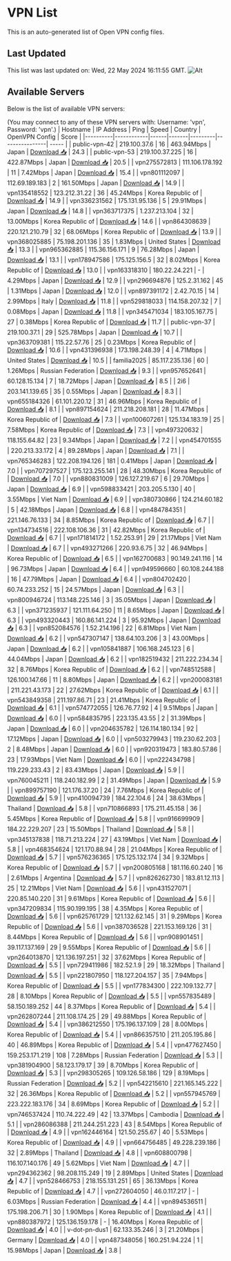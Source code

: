 # VPN List

This is an auto-generated list of Open VPN config files.

## Last Updated

This list was last updated on: Wed, 22 May 2024 16:11:55 GMT.
![Alt](https://repobeats.axiom.co/api/embed/186b98318ef1479477931607c1ad7d823f12451f.svg "Repobeats analytics image")

## Available Servers

Below is the list of available VPN servers:

(You may connect to any of these VPN servers with: Username: 'vpn', Password: 'vpn'.)
| Hostname | IP Address | Ping | Speed | Country | OpenVPN Config | Score |
|----------|------------|------|-------|---------|----------------| ----- |
| public-vpn-42 | 219.100.37.6 | 16 | 463.94Mbps | Japan | [Download 📥](./configs/server_0_JP.ovpn) | 24.3 |
| public-vpn-53 | 219.100.37.225 | 16 | 422.87Mbps | Japan | [Download 📥](./configs/server_1_JP.ovpn) | 20.5 |
| vpn275572813 | 111.106.178.192 | 11 | 7.42Mbps | Japan | [Download 📥](./configs/server_2_JP.ovpn) | 15.4 |
| vpn801112097 | 112.69.189.183 | 2 | 161.50Mbps | Japan | [Download 📥](./configs/server_3_JP.ovpn) | 14.9 |
| vpn135418552 | 123.212.31.22 | 36 | 45.24Mbps | Korea Republic of | [Download 📥](./configs/server_4_KR.ovpn) | 14.9 |
| vpn336231562 | 175.131.95.136 | 5 | 29.91Mbps | Japan | [Download 📥](./configs/server_5_JP.ovpn) | 14.8 |
| vpn363717375 | 1.237.213.104 | 32 | 13.00Mbps | Korea Republic of | [Download 📥](./configs/server_6_KR.ovpn) | 14.6 |
| vpn864308639 | 220.121.210.79 | 32 | 68.06Mbps | Korea Republic of | [Download 📥](./configs/server_7_KR.ovpn) | 13.9 |
| vpn368025885 | 75.198.201.136 | 35 | 1.83Mbps | United States | [Download 📥](./configs/server_8_US.ovpn) | 13.3 |
| vpn965362885 | 115.36.156.171 | 9 | 76.28Mbps | Japan | [Download 📥](./configs/server_9_JP.ovpn) | 13.1 |
| vpn178947586 | 175.125.156.5 | 32 | 8.02Mbps | Korea Republic of | [Download 📥](./configs/server_10_KR.ovpn) | 13.0 |
| vpn163318310 | 180.22.24.221 | - | 4.29Mbps | Japan | [Download 📥](./configs/server_11_JP.ovpn) | 12.9 |
| vpn296694876 | 125.2.31.162 | 45 | 1.31Mbps | Japan | [Download 📥](./configs/server_12_JP.ovpn) | 12.0 |
| vpn897391172 | 2.42.70.15 | 14 | 2.99Mbps | Italy | [Download 📥](./configs/server_13_IT.ovpn) | 11.8 |
| vpn529818033 | 114.158.207.32 | 7 | 0.08Mbps | Japan | [Download 📥](./configs/server_14_JP.ovpn) | 11.8 |
| vpn345471034 | 183.105.167.75 | 27 | 0.38Mbps | Korea Republic of | [Download 📥](./configs/server_15_KR.ovpn) | 11.7 |
| public-vpn-37 | 219.100.37.1 | 29 | 525.78Mbps | Japan | [Download 📥](./configs/server_16_JP.ovpn) | 10.7 |
| vpn363709381 | 115.22.57.76 | 25 | 0.23Mbps | Korea Republic of | [Download 📥](./configs/server_17_KR.ovpn) | 10.6 |
| vpn431396938 | 173.198.248.39 | 4 | 4.71Mbps | United States | [Download 📥](./configs/server_18_US.ovpn) | 10.5 |
| familia2025 | 85.117.235.136 | 60 | 1.26Mbps | Russian Federation | [Download 📥](./configs/server_19_RU.ovpn) | 9.3 |
| vpn957652641 | 60.128.15.134 | 7 | 18.72Mbps | Japan | [Download 📥](./configs/server_20_JP.ovpn) | 8.5 |
| 2i6 | 203.141.139.65 | 35 | 0.55Mbps | Japan | [Download 📥](./configs/server_21_JP.ovpn) | 8.3 |
| vpn655184326 | 61.101.220.12 | 31 | 46.96Mbps | Korea Republic of | [Download 📥](./configs/server_22_KR.ovpn) | 8.1 |
| vpn897154624 | 211.218.208.181 | 28 | 11.47Mbps | Korea Republic of | [Download 📥](./configs/server_23_KR.ovpn) | 7.3 |
| vpn100607261 | 125.134.183.19 | 25 | 7.58Mbps | Korea Republic of | [Download 📥](./configs/server_24_KR.ovpn) | 7.3 |
| vpn497320632 | 118.155.64.82 | 23 | 9.34Mbps | Japan | [Download 📥](./configs/server_25_JP.ovpn) | 7.2 |
| vpn454701555 | 220.213.33.172 | 4 | 89.28Mbps | Japan | [Download 📥](./configs/server_26_JP.ovpn) | 7.1 |
| vpn765346283 | 122.208.194.126 | 181 | 0.41Mbps | Japan | [Download 📥](./configs/server_27_JP.ovpn) | 7.0 |
| vpn707297527 | 175.123.255.141 | 28 | 48.30Mbps | Korea Republic of | [Download 📥](./configs/server_28_KR.ovpn) | 7.0 |
| vpn880831009 | 126.127.219.67 | 6 | 29.70Mbps | Japan | [Download 📥](./configs/server_29_JP.ovpn) | 6.9 |
| vpn598833421 | 203.205.5.130 | 40 | 3.55Mbps | Viet Nam | [Download 📥](./configs/server_30_VN.ovpn) | 6.9 |
| vpn380730866 | 124.214.60.182 | 5 | 42.18Mbps | Japan | [Download 📥](./configs/server_31_JP.ovpn) | 6.8 |
| vpn484784351 | 221.146.76.133 | 34 | 8.85Mbps | Korea Republic of | [Download 📥](./configs/server_32_KR.ovpn) | 6.7 |
| vpn134734516 | 222.108.106.36 | 31 | 42.82Mbps | Korea Republic of | [Download 📥](./configs/server_33_KR.ovpn) | 6.7 |
| vpn171814172 | 1.52.253.91 | 29 | 21.17Mbps | Viet Nam | [Download 📥](./configs/server_34_VN.ovpn) | 6.7 |
| vpn493271266 | 220.93.6.75 | 32 | 46.94Mbps | Korea Republic of | [Download 📥](./configs/server_35_KR.ovpn) | 6.5 |
| vpn162700683 | 90.149.241.116 | 14 | 96.73Mbps | Japan | [Download 📥](./configs/server_36_JP.ovpn) | 6.4 |
| vpn949596660 | 60.108.244.188 | 16 | 47.79Mbps | Japan | [Download 📥](./configs/server_37_JP.ovpn) | 6.4 |
| vpn804702420 | 60.74.233.252 | 15 | 24.57Mbps | Japan | [Download 📥](./configs/server_38_JP.ovpn) | 6.3 |
| vpn800946724 | 113.148.225.146 | 3 | 35.05Mbps | Japan | [Download 📥](./configs/server_39_JP.ovpn) | 6.3 |
| vpn371235937 | 121.111.64.250 | 11 | 8.65Mbps | Japan | [Download 📥](./configs/server_40_JP.ovpn) | 6.3 |
| vpn493320443 | 160.86.141.224 | 3 | 95.92Mbps | Japan | [Download 📥](./configs/server_41_JP.ovpn) | 6.3 |
| vpn852084576 | 1.52.214.196 | 22 | 6.81Mbps | Viet Nam | [Download 📥](./configs/server_42_VN.ovpn) | 6.2 |
| vpn547307147 | 138.64.103.206 | 3 | 43.00Mbps | Japan | [Download 📥](./configs/server_43_JP.ovpn) | 6.2 |
| vpn105841887 | 106.168.245.123 | 6 | 44.04Mbps | Japan | [Download 📥](./configs/server_44_JP.ovpn) | 6.2 |
| vpn182519432 | 211.222.234.34 | 32 | 8.76Mbps | Korea Republic of | [Download 📥](./configs/server_45_KR.ovpn) | 6.2 |
| vpn748512588 | 126.100.147.66 | 11 | 8.80Mbps | Japan | [Download 📥](./configs/server_46_JP.ovpn) | 6.2 |
| vpn200083181 | 211.221.43.173 | 22 | 27.62Mbps | Korea Republic of | [Download 📥](./configs/server_47_KR.ovpn) | 6.1 |
| vpn543849358 | 211.197.86.71 | 23 | 21.41Mbps | Korea Republic of | [Download 📥](./configs/server_48_KR.ovpn) | 6.1 |
| vpn574772055 | 126.76.77.92 | 4 | 9.51Mbps | Japan | [Download 📥](./configs/server_49_JP.ovpn) | 6.0 |
| vpn584835795 | 223.135.43.55 | 2 | 31.39Mbps | Japan | [Download 📥](./configs/server_50_JP.ovpn) | 6.0 |
| vpn204635782 | 126.114.180.134 | 92 | 17.12Mbps | Japan | [Download 📥](./configs/server_51_JP.ovpn) | 6.0 |
| vpn503279943 | 119.230.62.203 | 2 | 8.48Mbps | Japan | [Download 📥](./configs/server_52_JP.ovpn) | 6.0 |
| vpn920319473 | 183.80.57.86 | 23 | 17.93Mbps | Viet Nam | [Download 📥](./configs/server_53_VN.ovpn) | 6.0 |
| vpn222434798 | 119.229.233.43 | 2 | 83.43Mbps | Japan | [Download 📥](./configs/server_54_JP.ovpn) | 5.9 |
| vpn760045211 | 118.240.182.99 | 2 | 31.49Mbps | Japan | [Download 📥](./configs/server_55_JP.ovpn) | 5.9 |
| vpn899757190 | 121.176.37.20 | 24 | 7.76Mbps | Korea Republic of | [Download 📥](./configs/server_56_KR.ovpn) | 5.9 |
| vpn410094739 | 184.22.104.6 | 24 | 38.63Mbps | Thailand | [Download 📥](./configs/server_57_TH.ovpn) | 5.8 |
| vpn710866893 | 175.211.45.158 | 36 | 5.45Mbps | Korea Republic of | [Download 📥](./configs/server_58_KR.ovpn) | 5.8 |
| vpn916699909 | 184.22.229.207 | 23 | 15.50Mbps | Thailand | [Download 📥](./configs/server_59_TH.ovpn) | 5.8 |
| vpn345137838 | 118.71.213.224 | 27 | 43.19Mbps | Viet Nam | [Download 📥](./configs/server_60_VN.ovpn) | 5.8 |
| vpn468354624 | 121.170.88.94 | 28 | 21.04Mbps | Korea Republic of | [Download 📥](./configs/server_61_KR.ovpn) | 5.7 |
| vpn576236365 | 175.125.132.174 | 34 | 9.32Mbps | Korea Republic of | [Download 📥](./configs/server_62_KR.ovpn) | 5.7 |
| vpn200805168 | 181.116.60.240 | 16 | 2.61Mbps | Argentina | [Download 📥](./configs/server_63_AR.ovpn) | 5.7 |
| vpn826262730 | 183.81.12.113 | 25 | 12.21Mbps | Viet Nam | [Download 📥](./configs/server_64_VN.ovpn) | 5.6 |
| vpn431527071 | 220.85.140.220 | 31 | 9.61Mbps | Korea Republic of | [Download 📥](./configs/server_65_KR.ovpn) | 5.6 |
| vpn347209834 | 115.90.199.195 | 38 | 4.35Mbps | Korea Republic of | [Download 📥](./configs/server_66_KR.ovpn) | 5.6 |
| vpn625761729 | 121.132.62.145 | 31 | 9.29Mbps | Korea Republic of | [Download 📥](./configs/server_67_KR.ovpn) | 5.6 |
| vpn387036528 | 221.153.169.126 | 31 | 8.44Mbps | Korea Republic of | [Download 📥](./configs/server_68_KR.ovpn) | 5.6 |
| vpn908901451 | 39.117.137.169 | 29 | 9.55Mbps | Korea Republic of | [Download 📥](./configs/server_69_KR.ovpn) | 5.6 |
| vpn264013870 | 121.136.197.251 | 32 | 37.62Mbps | Korea Republic of | [Download 📥](./configs/server_70_KR.ovpn) | 5.5 |
| vpn729411986 | 182.52.1.9 | 29 | 18.32Mbps | Thailand | [Download 📥](./configs/server_71_TH.ovpn) | 5.5 |
| vpn221807950 | 118.127.204.157 | 35 | 7.94Mbps | Korea Republic of | [Download 📥](./configs/server_72_KR.ovpn) | 5.5 |
| vpn177834300 | 222.109.132.77 | 28 | 8.10Mbps | Korea Republic of | [Download 📥](./configs/server_73_KR.ovpn) | 5.5 |
| vpn557835489 | 58.150.189.252 | 44 | 8.37Mbps | Korea Republic of | [Download 📥](./configs/server_74_KR.ovpn) | 5.4 |
| vpn262807244 | 211.108.174.25 | 29 | 49.88Mbps | Korea Republic of | [Download 📥](./configs/server_75_KR.ovpn) | 5.4 |
| vpn386212550 | 175.196.137.109 | 28 | 8.00Mbps | Korea Republic of | [Download 📥](./configs/server_76_KR.ovpn) | 5.4 |
| vpn866357510 | 211.205.195.86 | 40 | 46.89Mbps | Korea Republic of | [Download 📥](./configs/server_77_KR.ovpn) | 5.4 |
| vpn477627450 | 159.253.171.219 | 108 | 7.28Mbps | Russian Federation | [Download 📥](./configs/server_78_RU.ovpn) | 5.3 |
| vpn381904900 | 58.123.179.17 | 39 | 8.70Mbps | Korea Republic of | [Download 📥](./configs/server_79_KR.ovpn) | 5.3 |
| vpn298305265 | 109.126.58.186 | 129 | 8.19Mbps | Russian Federation | [Download 📥](./configs/server_80_RU.ovpn) | 5.2 |
| vpn542215610 | 221.165.145.222 | 32 | 26.36Mbps | Korea Republic of | [Download 📥](./configs/server_81_KR.ovpn) | 5.2 |
| vpn557945769 | 223.222.183.176 | 34 | 8.69Mbps | Korea Republic of | [Download 📥](./configs/server_82_KR.ovpn) | 5.2 |
| vpn746537424 | 110.74.222.49 | 42 | 13.37Mbps | Cambodia | [Download 📥](./configs/server_83_KH.ovpn) | 5.1 |
| vpn286086388 | 211.244.251.223 | 43 | 8.54Mbps | Korea Republic of | [Download 📥](./configs/server_84_KR.ovpn) | 4.9 |
| vpn162446164 | 121.50.255.67 | 40 | 5.53Mbps | Korea Republic of | [Download 📥](./configs/server_85_KR.ovpn) | 4.9 |
| vpn664756485 | 49.228.239.186 | 32 | 2.89Mbps | Thailand | [Download 📥](./configs/server_86_TH.ovpn) | 4.8 |
| vpn608800798 | 116.107.140.176 | 49 | 5.62Mbps | Viet Nam | [Download 📥](./configs/server_87_VN.ovpn) | 4.7 |
| vpn294362362 | 98.208.115.249 | 19 | 2.89Mbps | United States | [Download 📥](./configs/server_88_US.ovpn) | 4.7 |
| vpn528466753 | 218.155.131.251 | 65 | 36.13Mbps | Korea Republic of | [Download 📥](./configs/server_89_KR.ovpn) | 4.7 |
| vpn272604050 | 46.0.117.217 | - | 6.03Mbps | Russian Federation | [Download 📥](./configs/server_90_RU.ovpn) | 4.4 |
| vpn894536511 | 175.198.206.71 | 30 | 1.90Mbps | Korea Republic of | [Download 📥](./configs/server_91_KR.ovpn) | 4.1 |
| vpn880387972 | 125.136.159.178 | - | 16.40Mbps | Korea Republic of | [Download 📥](./configs/server_92_KR.ovpn) | 4.0 |
| v-dot-pn-dus1 | 62.133.35.246 | 3 | 21.20Mbps | Germany | [Download 📥](./configs/server_93_DE.ovpn) | 4.0 |
| vpn487348056 | 160.251.94.224 | 1 | 15.98Mbps | Japan | [Download 📥](./configs/server_94_JP.ovpn) | 3.8 |
